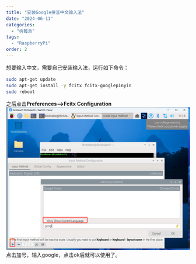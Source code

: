 ```yaml
---
title: "安装Google拼音中文输入法"
date: "2024-06-11"
categories: 
  - "树莓派"
tags: 
  - "RaspberryPi"
order: 2
---
```

想要输入中文，需要自己安装输入法，运行如下命令：
```bash
sudo apt-get update
sudo apt-get install -y fcitx fcitx-googlepinyin
sudo reboot
```
之后点击**Preferences–>Fcitx Configuration**
![Fcitx-Configuration](Fcitx-Configuration.png)
点击加号，输入google，点击ok后就可以使用了。
